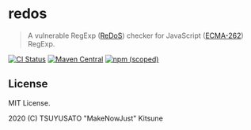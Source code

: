 # redos

> A vulnerable RegExp ([ReDoS][]) checker for JavaScript ([ECMA-262][]) RegExp.

[redos]: https://en.wikipedia.org/wiki/ReDoS
[ecma-262]: https://www.ecma-international.org/ecma-262/11.0/index.html#title

[![CI Status](https://img.shields.io/github/workflow/status/MakeNowJust-Labo/redos/Scala/master?logo=github&style=for-the-badge)](https://github.com/MakeNowJust-Labo/redos/actions)
[![Maven Central](https://img.shields.io/maven-central/v/codes.quine.labo/redos-core_2.13?logo=scala&style=for-the-badge)](https://search.maven.org/artifact/codes.quine.labo/redos-core_2.13)
[![npm (scoped)](https://img.shields.io/npm/v/@makenowjust-labo/redos?logo=javascript&style=for-the-badge)](https://www.npmjs.com/package/@makenowjust-labo/redos)

## License

MIT License.

2020 (C) TSUYUSATO "MakeNowJust" Kitsune
